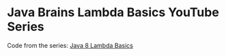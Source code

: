 # Java Brains Lambda Basics YouTube Series

Code from the series: [Java 8 Lambda Basics]("https://www.youtube.com/playlist?list=PLqq-6Pq4lTTa9YGfyhyW2CqdtW9RtY-I3")